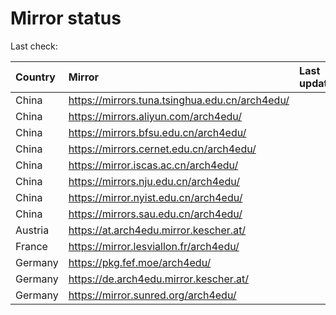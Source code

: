 <script src="./time.js"></script>
# Mirror status
Last check: <script type="text/javascript">localize(1731504464.391516);</script>

|Country|Mirror|Last update|
|:------|:-----|:----------|
|China|https://mirrors.tuna.tsinghua.edu.cn/arch4edu/|<script type="text/javascript">localize(1731480105);</script>|
|China|https://mirrors.aliyun.com/arch4edu/|<script type="text/javascript">localize(1731436712);</script>|
|China|https://mirrors.bfsu.edu.cn/arch4edu/|<script type="text/javascript">localize(1731436712);</script>|
|China|https://mirrors.cernet.edu.cn/arch4edu/|<script type="text/javascript">localize(1731480105);</script>|
|China|https://mirror.iscas.ac.cn/arch4edu/|<script type="text/javascript">localize(1731480105);</script>|
|China|https://mirrors.nju.edu.cn/arch4edu/|<script type="text/javascript">localize(1731393625);</script>|
|China|https://mirror.nyist.edu.cn/arch4edu/|<script type="text/javascript">localize(1731436712);</script>|
|China|https://mirrors.sau.edu.cn/arch4edu/|<script type="text/javascript">localize(1729319991);</script>|
|Austria|https://at.arch4edu.mirror.kescher.at/|<script type="text/javascript">localize(1731480105);</script>|
|France|https://mirror.lesviallon.fr/arch4edu/|<script type="text/javascript">localize(1731480105);</script>|
|Germany|https://pkg.fef.moe/arch4edu/|<script type="text/javascript">localize(1731480105);</script>|
|Germany|https://de.arch4edu.mirror.kescher.at/|<script type="text/javascript">localize(1731480105);</script>|
|Germany|https://mirror.sunred.org/arch4edu/|<script type="text/javascript">localize(1731480105);</script>|

<script src="./tablefilter/tablefilter.js"></script>
<script src="./table.js"></script>